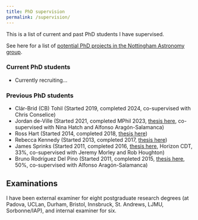 ```yaml
---
title: PhD supervision
permalink: /supervision/
---
```


This is a list of current and past PhD students I have supervised.

See here for a list of [potential PhD projects in the Nottingham
Astronomy group](https://www.nottingham.ac.uk/astronomy/phd.php).

### Current PhD students

* Currently recruiting...

### Previous PhD students

* Clár-Bríd (CB) Tohil (Started 2019, completed 2024, co-supervised with Chris Conselice)
* Jordan de-Ville (Started 2021, completed MPhil 2023, <a href="https://eprints.nottingham.ac.uk/77445/">thesis here</a>, co-supervised with Nina Hatch and Alfonso Aragón-Salamanca)
* Ross Hart (Started 2014, completed 2018, <a href="https://doi.org/10.5281/zenodo.1243615">thesis here</a>)
* Rebecca Kennedy (Started 2013, completed 2017, <a href="https://doi.org/10.5281/zenodo.1217034">thesis here</a>)
* James Sprinks (Started 2011, completed 2016, <a href="http://eprints.nottingham.ac.uk/42108/">thesis here</a>, Horizon CDT, 33%, co-supervised with Jeremy Morley and Rob Houghton)
* Bruno Rodríguez Del Pino (Started 2011, completed 2015, <a href="https://doi.org/10.5281/zenodo.32170">thesis here</a>, 50%, co-supervised with Alfonso Aragón-Salamanca)

## Examinations

I have been external examiner for eight postgraduate research degrees (at Padova, UCLan, Durham, Bristol, Innsbruck, St. Andrews, LJMU, Sorbonne/IAP), and internal examiner for six.
